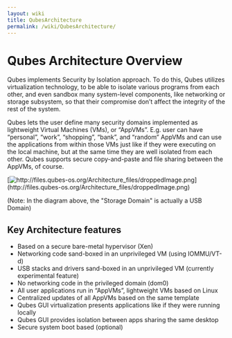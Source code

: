 ```yaml
---
layout: wiki
title: QubesArchitecture
permalink: /wiki/QubesArchitecture/
---
```


Qubes Architecture Overview
===========================

Qubes implements Security by Isolation approach. To do this, Qubes utilizes virtualization technology, to be able to isolate various programs from each other, and even sandbox many system-level components, like networking or storage subsystem, so that their compromise don’t affect the integrity of the rest of the system.

Qubes lets the user define many security domains implemented as lightweight Virtual Machines (VMs), or “AppVMs”. E.g. user can have “personal”, “work”, “shopping”, “bank”, and “random” AppVMs and can use the applications from within those VMs just like if they were executing on the local machine, but at the same time they are well isolated from each other. Qubes supports secure copy-and-paste and file sharing between the AppVMs, of course.

[![](http://files.qubes-os.org/Architecture_files/droppedImage.png "http://files.qubes-os.org/Architecture_files/droppedImage.png")](http://files.qubes-os.org/Architecture_files/droppedImage.png)

(Note: In the diagram above, the "Storage Domain" is actually a USB Domain)

Key Architecture features
-------------------------

-   Based on a secure bare-metal hypervisor (Xen)
-   Networking code sand-boxed in an unprivileged VM (using IOMMU/VT-d)
-   USB stacks and drivers sand-boxed in an unprivileged VM (currently experimental feature)
-   No networking code in the privileged domain (dom0)
-   All user applications run in “AppVMs”, lightweight VMs based on Linux
-   Centralized updates of all AppVMs based on the same template
-   Qubes GUI virtualization presents applications like if they were running locally
-   Qubes GUI provides isolation between apps sharing the same desktop
-   Secure system boot based (optional)

